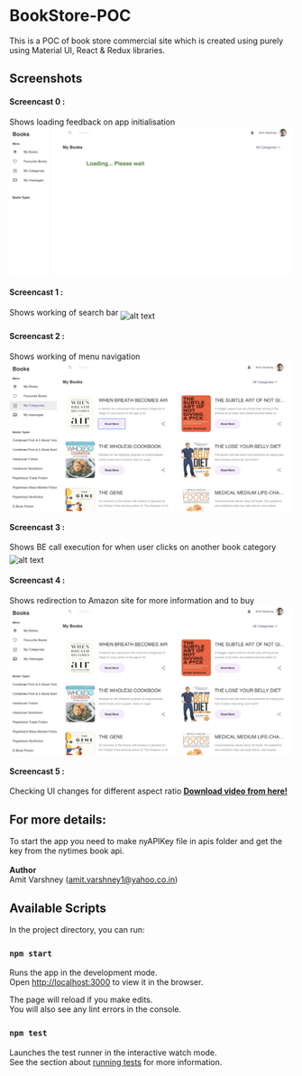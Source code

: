 # BookStore-POC

This is a POC of book store commercial site which is created using purely using Material UI, React & Redux libraries.

## Screenshots
<h4>Screencast 0 : </h4>
<caption> Shows loading feedback on app initialisation </caption>
<img src="https://github.com/amitv1992/Bookstore-POC/blob/master/screenshots/loading.gif" alt="alt text"  align="middle">

<h4>Screencast 1 : </h4>
<caption> Shows working of search bar</caption>
<img src="https://github.com/amitv1992/Bookstore-POC/blob/master/screenshots/Search%20Testing1.gif" alt="alt text"  align="middle">

<h4>Screencast 2 : </h4>
<caption> Shows working of menu navigation</caption>
<img src="https://github.com/amitv1992/Bookstore-POC/blob/master/screenshots/Change%20Menu.gif" alt="alt text"  align="middle">

<h4>Screencast 3 : </h4>
<caption> Shows BE call execution for when user clicks on another book category</caption>
<img src="https://github.com/amitv1992/Bookstore-POC/blob/master/screenshots/BE%20call%20to%20change%20category.gif" alt="alt text"  align="middle">

<h4>Screencast 4 : </h4>
<caption> Shows redirection to Amazon site for more information and to buy</caption>
<img src="https://github.com/amitv1992/Bookstore-POC/blob/master/screenshots/amazon%20link.gif" alt="alt text"  align="middle">

<h4>Screencast 5 : </h4>
<caption> Checking UI changes for different aspect ratio</caption>
<b><a href="https://github.com/amitv1992/Bookstore-POC/blob/master/screenshots/resize%20browser%20check.mp4">Download video from here!</a></b>

## For more details:</br>
To start the app you need to make nyAPIKey file in apis folder and get the key from the nytimes book api. <br />
<br />**Author**<br>
Amit Varshney ([amit.varshney1@yahoo.co.in](mailto:amit.varshney1@yahoo.co.in))


## Available Scripts

In the project directory, you can run:

### `npm start`

Runs the app in the development mode.<br>
Open [http://localhost:3000](http://localhost:3000) to view it in the browser.

The page will reload if you make edits.<br>
You will also see any lint errors in the console.

### `npm test`

Launches the test runner in the interactive watch mode.<br>
See the section about [running tests](https://facebook.github.io/create-react-app/docs/running-tests) for more information.
